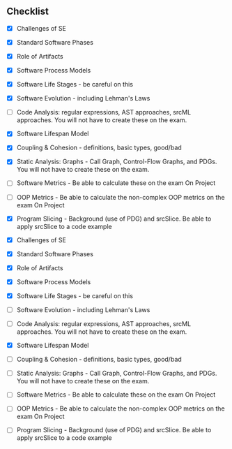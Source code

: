 ## Checklist

- [x] Challenges of SE
- [x] Standard Software Phases
- [x] Role of Artifacts
- [x] Software Process Models
- [x] Software Life Stages - be careful on this
- [x] Software Evolution - including Lehman's Laws
- [ ] Code Analysis: regular expressions, AST approaches, srcML approaches. You will not have to create these on the exam.
- [x] Software Lifespan Model
- [x] Coupling & Cohesion - definitions, basic types, good/bad
- [x] Static Analysis: Graphs - Call Graph, Control-Flow Graphs, and PDGs. You will not have to create these on the exam.
- [ ] Software Metrics - Be able to calculate these on the exam On Project
- [ ] OOP Metrics - Be able to calculate the non-complex OOP metrics on the exam On Project
- [x] Program Slicing - Background (use of PDG) and srcSlice. Be able to apply srcSlice to a code example

- [x] Challenges of SE
- [x] Standard Software Phases
- [x] Role of Artifacts
- [x] Software Process Models
- [x] Software Life Stages - be careful on this
- [ ] Software Evolution - including Lehman's Laws
- [ ] Code Analysis: regular expressions, AST approaches, srcML approaches. You will not have to create these on the exam.
- [x] Software Lifespan Model
- [ ] Coupling & Cohesion - definitions, basic types, good/bad
- [ ] Static Analysis: Graphs - Call Graph, Control-Flow Graphs, and PDGs. You will not have to create these on the exam.
- [ ] Software Metrics - Be able to calculate these on the exam On Project
- [ ] OOP Metrics - Be able to calculate the non-complex OOP metrics on the exam On Project
- [ ] Program Slicing - Background (use of PDG) and srcSlice. Be able to apply srcSlice to a code example
